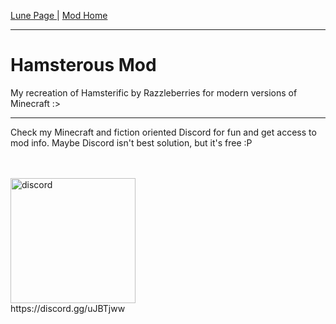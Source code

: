<p><a href="../../index">Lune Page   </a> | <a href="../Hamsterous-Fabric/index">    Mod Home</a></p>

<hr>

<h1>Hamsterous Mod</h1>
  <p>My recreation of Hamsterific by Razzleberries for modern versions of Minecraft :></p>
  
<hr>
  
<p>Check my Minecraft and fiction oriented Discord for fun and get access to mod info. Maybe Discord isn't best solution, but it's free :P</p><br><br>
<img src="https://discordapp.com/assets/fc0b01fe10a0b8c602fb0106d8189d9b.png" width="200" title="discord"><br>
https://discord.gg/uJBTjww<br><br>
